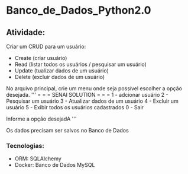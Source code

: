 # Banco_de_Dados_Python2.0


## Atividade:
Criar um CRUD para um usuário:
- Create (criar usuário)
- Read (listar todos os usuários / pesquisar um  usuário)
- Update (tualizar dados de um usuário)
- Delete (excluir dados de um usuário)

No arquivo principal, crie um menu onde seja possível escolher a opção desejada.
'''
  = = = SENAI SOLUTION = = =
1 - adcionar usuário
2 - Pesquisar um usuário 
3 - Atualizar dados de um usuário
4 - Excluir um usuário
5 - Exibir todos os usuários cadastrados
0 - Sair

Informe a opção desejadA
'''

Os dados precisam ser salvos no Banco de Dados

### Tecnologias:
- ORM: SQLAlchemy
- Docker: Banco de Dados MySQL